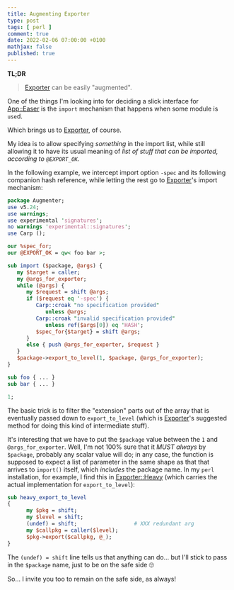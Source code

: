 ```yaml
---
title: Augmenting Exporter
type: post
tags: [ perl ]
comment: true
date: 2022-02-06 07:00:00 +0100
mathjax: false
published: true
---
```


**TL;DR**

> [Exporter][] can be easily "augmented".

One of the things I'm looking into for deciding a slick interface for
[App::Easer][] is the `import` mechanism that happens when some module
is `use`d.

Which brings us to [Exporter][], of course.

My idea is to allow specifying *something* in the import list, while
still allowing it to have its usual meaning of *list of stuff that can
be imported, according to `@EXPORT_OK`*.

In the following example, we intercept import option `-spec` and its
following companion hash reference, while letting the rest go to
[Exporter][]'s import mechanism:

```perl
package Augmenter;
use v5.24;
use warnings;
use experimental 'signatures';
no warnings 'experimental::signatures';
use Carp ();

our %spec_for;
our @EXPORT_OK = qw< foo bar >;

sub import ($package, @args) {
   my $target = caller;
   my @args_for_exporter;
   while (@args) {
      my $request = shift @args;
      if ($request eq '-spec') {
         Carp::croak "no specification provided"
            unless @args;
         Carp::croak "invalid specification provided"
            unless ref($args[0]) eq 'HASH';
         $spec_for{$target} = shift @args;
      }
      else { push @args_for_exporter, $request }
   }
   $package->export_to_level(1, $package, @args_for_exporter);
}

sub foo { ... }
sub bar { ... }

1;
```

The basic trick is to filter the "extension" parts out of the array that
is eventually passed down to `export_to_level` (which is [Exporter][]'s
suggested method for doing this kind of intermediate stuff).

It's interesting that we have to put the `$package` value between the
`1` and `@args_for_exporter`. Well, I'm not 100% sure that it *MUST
always* by `$package`, probably any scalar value will do; in any case,
the function is supposed to expect a list of parameter in the same shape
as that that arrives to `import()` itself, which *includes* the package
name. In my `perl` installation, for example, I find this in
[Exporter::Heavy][] (which carries the actual implementation for
`export_to_level`):

```perl
sub heavy_export_to_level
{
      my $pkg = shift;
      my $level = shift;
      (undef) = shift;                  # XXX redundant arg
      my $callpkg = caller($level);
      $pkg->export($callpkg, @_);
}
```

The `(undef) = shift` line tells us that anything can do... but I'll
stick to pass in the `$package` name, just to be on the safe side 🙄

So... I invite you too to remain on the safe side, as always!


[Perl]: https://www.perl.org/
[Exporter]: https://metacpan.org/pod/Exporter
[Exporter::Heavy]: https://metacpan.org/pod/Exporter::Heavy
[App::Easer]: https://metacpan.org/pod/App::Easer
